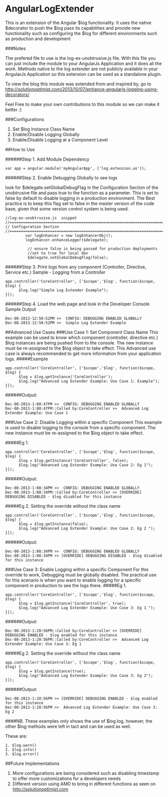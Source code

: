 AngularLogExtender
==================

This is an extension of the Angular $log functionality. It uses the native $decorator to push the $log pass its capabilities and provide new functionality such as configuring the $log for different environments such as production and development

###Notes

The prefered file to use is the log-ex-unobtrusive.js file. With this file you can just include the module to your AngularJs Application and it does all the work. Methods native to the log extender are not publicly available in your AngularJs Application so this extension can be used as a standalone plugin.

To view the blog this module was extended from and inspired by, go to 
http://solutionoptimist.com/2013/10/07/enhance-angularjs-logging-using-decorators/

Feel Free to make your own contributions to this module so we can make it better :)

###Configurations

1. Set $log Instance Class Name
2. Enable/Disable Logging Globally
3. Enable/Disable Logging at a Component Level

##How to Use 

######Step 1. Add Module Dependency
```
var app = angular.module('myAngularApp', ['log.extension.uo']);
```

######Step 2. Enable Debugging Globally to see logs

look for $delegate.setGlobalDebugFlag in the Configuration Section of the unobtrusive file and pass true to the function as a parameter. This is set to false by default to disable logging in a production environment. The Best practice is to keep this flag set to false in the master version of the code base, given that some version control system is being used.

```
//log-ex-unobtrusive.js  snippet
//=======================================================================//
// Configuration Section
//=======================================================================//	  
    	 var logEnhancer = new logEnhancerObj();  
    	 logEnhancer.enhanceLogger($delegate);
    	  
    	  // ensure false is being passed for production deployments
    	  //set to true for local dev
    	  $delegate.setGlobalDebugFlag(false); 

```
######Step 3. Print logs from any component (Controller, Directive, Service etc.)
Sample - Logging from a Controller
```
app.controller('CoreController', ['$scope','$log', function($scope, $log) {
      $log.log("Simple Log Extender Example"); 
}]);
```

######Step 4. Load the web page and look in the Developer Console
Sample Output
```
Dec-08-2013-12:50:52PM >>  CONFIG: DEBUGGING ENABLED GLOBALLY
Dec-08-2013-12:50:52PM >>  Simple Log Extender Example 
```

##Advanced Use Cases
###Use Case 1: Set Component Class Name
This example can be used to know which component (controller, directive etc.) $log instances are being pushed from to the console. The new instance must be re-assigned to the $log object to take effect. This Advanced use case is always recommended to get more information from your application logs. 
#####Example
```
app.controller('CoreController', ['$scope','$log', function($scope, $log) {
      $log = $log.getInstance('CoreController');
      $log.log("Advanced Log Extender Example: Use Case 1: Example"); 
}]);
```
######Output:
```
Dec-08-2013-1:00:47PM >>  CONFIG: DEBUGGING ENABLED GLOBALLY
Dec-08-2013-1:00:47PM::Called by:CoreController >>  Advanced Log Extender Example: Use Case 1
```

###Use Case 2: Disable Logging within a specific Component
This example is used to disable logging to the console from a specific component. The new instance must be re-assigned to the $log object to take effect.

#####Eg 1.
```
app.controller('CoreController', ['$scope','$log', function($scope, $log) {
      $log = $log.getInstance('CoreController', false);
      $log.log("Advanced Log Extender Example: Use Case 2: Eg 1"); 
}]);
```
######Output:
```
Dec-08-2013-1:08:34PM >>  CONFIG: DEBUGGING ENABLED GLOBALLY
Dec-08-2013-1:08:34PM::Called by:CoreController >> [OVERRIDE] DEBUGGING DISABLED - $log disabled for this instance 
```

#####Eg 2.
Setting the override without the class name
```
app.controller('CoreController', ['$scope','$log', function($scope, $log) {
      $log = $log.getInstance(false);
      $log.log("Advanced Log Extender Example: Use Case 2: Eg 2 "); 
}]);
```
######Output:
```
Dec-08-2013-1:08:34PM >>  CONFIG: DEBUGGING ENABLED GLOBALLY
Dec-08-2013-1:08:34PM >> [OVERRIDE] DEBUGGING DISABLED - $log disabled for this instance 
```

###Use Case 3: Enable Logging within a specific Component 
For this override to work, Debugging must be globally disabled. The practical use for this scenario is when you want to enable logging for a specific component in production to see the logs there. 
#####Eg 1.
```
app.controller('CoreController', ['$scope','$log', function($scope, $log) {
      $log = $log.getInstance('CoreController', true);
      $log.log("Advanced Log Extender Example: Use Case 3: Eg 1 "); 
}]);
```
######Output:
```
Dec-08-2013-1:20:56PM::Called by:CoreController >> [OVERRIDE] DEBUGGING ENABLED - $log enabled for this instance
Dec-08-2013-1:20:56PM::Called by:CoreController >>  Advanced Log Extender Example: Use Case 3: Eg 1 
```

#####Eg 2.
Setting the override without the class name
```
app.controller('CoreController', ['$scope','$log', function($scope, $log) {
      $log = $log.getInstance(true);
      $log.log("Advanced Log Extender Example: Use Case 3: Eg 2"); 
}]);
```
######Output:
```
Dec-08-2013-1:20:56PM >> [OVERRIDE] DEBUGGING ENABLED - $log enabled for this instance
Dec-08-2013-1:20:56PM >>  Advanced Log Extender Example: Use Case 3: Eg 2
```
####NB.
These examples only shows the use of $log.log, however, the other $log methods were left in tact and can be used as well.

These are:
```
1. $log.warn()
2. $log.info()
3. $log.error()
```
##Future Implementations

1. More configurations are being considered such as disabling timestamp to offer more customizations for a developers needs
2. Different version using AMD to bring in different functions as seen on http://solutionoptimist.com




